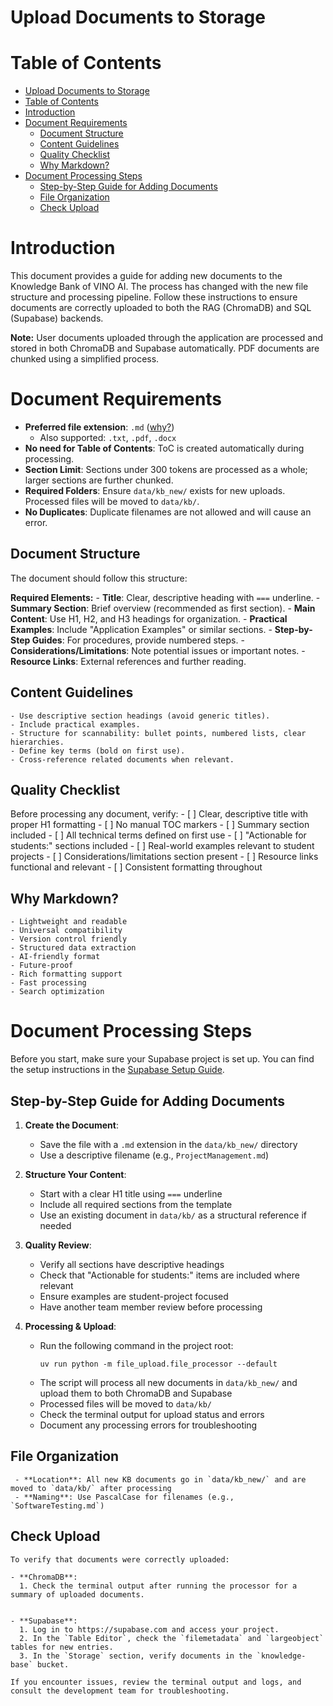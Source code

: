 Upload Documents to Storage
===

# Table of Contents
- [Upload Documents to Storage](#upload-documents-to-storage)
- [Table of Contents](#table-of-contents)
- [Introduction](#introduction)
- [Document Requirements](#document-requirements)
  - [Document Structure](#document-structure)
  - [Content Guidelines](#content-guidelines)
  - [Quality Checklist](#quality-checklist)
  - [Why Markdown?](#why-markdown)
- [Document Processing Steps](#document-processing-steps)
  - [Step-by-Step Guide for Adding Documents](#step-by-step-guide-for-adding-documents)
  - [File Organization](#file-organization)
  - [Check Upload](#check-upload)



# Introduction

  This document provides a guide for adding new documents to the Knowledge Bank of VINO AI. The process has changed with the new file structure and processing pipeline. Follow these instructions to ensure documents are correctly uploaded to both the RAG (ChromaDB) and SQL (Supabase) backends.

  **Note:** User documents uploaded through the application are processed and stored in both ChromaDB and Supabase automatically. PDF documents are chunked using a simplified process.

# Document Requirements

  - **Preferred file extension**: `.md` ([why?](#why-markdown))
    * Also supported: `.txt`, `.pdf`, `.docx`
  - **No need for Table of Contents**: ToC is created automatically during processing.
  - **Section Limit**: Sections under 300 tokens are processed as a whole; larger sections are further chunked.
  - **Required Folders**: Ensure `data/kb_new/` exists for new uploads. Processed files will be moved to `data/kb/`.
  - **No Duplicates**: Duplicate filenames are not allowed and will cause an error.

  ## Document Structure

  The document should follow this structure:

  **Required Elements:**
    - **Title**: Clear, descriptive heading with `===` underline.
    - **Summary Section**: Brief overview (recommended as first section).
    - **Main Content**: Use H1, H2, and H3 headings for organization.
    - **Practical Examples**: Include "Application Examples" or similar sections.
    - **Step-by-Step Guides**: For procedures, provide numbered steps.
    - **Considerations/Limitations**: Note potential issues or important notes.
    - **Resource Links**: External references and further reading.

  ## Content Guidelines
    - Use descriptive section headings (avoid generic titles).
    - Include practical examples.
    - Structure for scannability: bullet points, numbered lists, clear hierarchies.
    - Define key terms (bold on first use).
    - Cross-reference related documents when relevant.

  ## Quality Checklist

  Before processing any document, verify:
    - [ ] Clear, descriptive title with proper H1 formatting
    - [ ] No manual TOC markers
    - [ ] Summary section included
    - [ ] All technical terms defined on first use
    - [ ] "Actionable for students:" sections included
    - [ ] Real-world examples relevant to student projects
    - [ ] Considerations/limitations section present
    - [ ] Resource links functional and relevant
    - [ ] Consistent formatting throughout

  ## Why Markdown?

    - Lightweight and readable
    - Universal compatibility
    - Version control friendly
    - Structured data extraction
    - AI-friendly format
    - Future-proof
    - Rich formatting support
    - Fast processing
    - Search optimization

# Document Processing Steps

  Before you start, make sure your Supabase project is set up. You can find the setup instructions in the [Supabase Setup Guide](supabase-setup.md).

  ## Step-by-Step Guide for Adding Documents

  1. **Create the Document**:
       - Save the file with a `.md` extension in the `data/kb_new/` directory
       - Use a descriptive filename (e.g., `ProjectManagement.md`)

  2. **Structure Your Content**:
       - Start with a clear H1 title using `===` underline
       - Include all required sections from the template
       - Use an existing document in `data/kb/` as a structural reference if needed

  3. **Quality Review**:
       - Verify all sections have descriptive headings
       - Check that "Actionable for students:" items are included where relevant
       - Ensure examples are student-project focused
       - Have another team member review before processing

  4. **Processing & Upload**:
       - Run the following command in the project root:
         ```
         uv run python -m file_upload.file_processor --default
         ```
       - The script will process all new documents in `data/kb_new/` and upload them to both ChromaDB and Supabase
       - Processed files will be moved to `data/kb/`
       - Check the terminal output for upload status and errors
       - Document any processing errors for troubleshooting

  ## File Organization
     - **Location**: All new KB documents go in `data/kb_new/` and are moved to `data/kb/` after processing
     - **Naming**: Use PascalCase for filenames (e.g., `SoftwareTesting.md`)

  ## Check Upload

    To verify that documents were correctly uploaded:

    - **ChromaDB**:
      1. Check the terminal output after running the processor for a summary of uploaded documents.


    - **Supabase**:
      1. Log in to https://supabase.com and access your project.
      2. In the `Table Editor`, check the `filemetadata` and `largeobject` tables for new entries.
      3. In the `Storage` section, verify documents in the `knowledge-base` bucket.

    If you encounter issues, review the terminal output and logs, and consult the development team for troubleshooting.